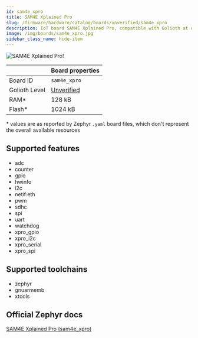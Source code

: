 ```yaml
---
id: sam4e_xpro
title: SAM4E Xplained Pro
slug: /firmware/hardware/catalog/boards/unverified/sam4e_xpro
description: IoT board SAM4E Xplained Pro, compatible with Golioth at unverified level.
image: /img/boards/sam4e_xpro.jpg
sidebar_class_name: hide-item
---
```


[//]: # (This is an auto-generated file, do not edit! Changes to it will be lost upon re-generation)

![SAM4E Xplained Pro!](/img/boards/sam4e_xpro.jpg "SAM4E Xplained Pro")

|                | Board properties     |
| -------------  | -------------------- |
| Board ID       | `sam4e_xpro` |
| Golioth Level  | [Unverified](/firmware/hardware#unverified-boards) |
| RAM*           | 128 kB |
| Flash*         | 1024 kB |

\* values are as reported by Zephyr `.yaml` board files, which don't represent the overall available resources



## Supported features

* adc
* counter
* gpio
* hwinfo
* i2c
* netif:eth
* pwm
* sdhc
* spi
* uart
* watchdog
* xpro_gpio
* xpro_i2c
* xpro_serial
* xpro_spi

## Supported toolchains

* zephyr
* gnuarmemb
* xtools

## Official Zephyr docs

[SAM4E Xplained Pro (sam4e_xpro)](https://docs.zephyrproject.org/latest/boards/atmel/sam/sam4e_xpro/doc/index.html)
